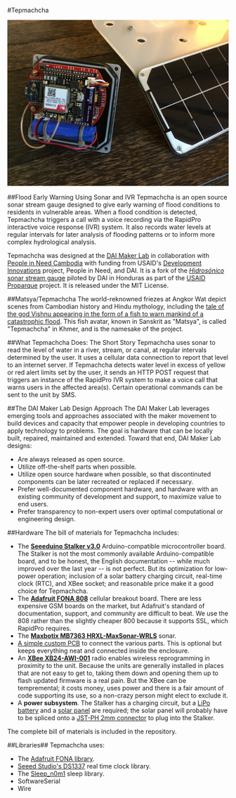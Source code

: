 #Tepmachcha

![tepmacha](https://github.com/DAI-Maker-Lab/tepmachcha/blob/master/photos/tepmachcha.JPG)

##Flood Early Warning Using Sonar and IVR
Tepmachcha is an open source sonar stream gauge designed to give early warning of flood conditions to residents in vulnerable areas. When a flood condition is detected, Tepmachcha triggers a call with a voice recording via the RapidPro interactive voice response (IVR) system. It also records water levels at regular intervals for later analysis of flooding patterns or to inform more complex hydrological analysis. 

Tepmachcha was designed at the [DAI Maker Lab](http://dai.com/makerlab) in collaboration with [People in Need Cambodia](https://www.clovekvtisni.cz/en/humanitary-aid/country/cambodia) with funding from USAID's [Development Innovations](http://www.development-innovations.org/) project, People in Need, and DAI. It is a fork of the [*Hidrosónico* sonar stream gauge](https://github.com/DAI-Maker-Lab/hidrosonico) piloted by DAI in Honduras as part of the [USAID Proparque](http://en.usaid-proparque.org/) project. It is released under the MIT License.

##Matsya/Tepmachcha
The world-reknowned friezes at Angkor Wat depict scenes from Cambodian history and Hindu mythology, including the [tale of the god Vishnu appearing in the form of a fish to warn mankind of a catastrophic flood](https://en.wikipedia.org/wiki/Matsya). This fish avatar, known in Sanskrit as "Matsya", is called "Tepmachcha" in Khmer, and is the namesake of the project.

##What Tepmachcha Does: The Short Story
Tepmachcha uses sonar to read the level of water in a river, stream, or canal, at regular intervals determined by the user. It uses a cellular data connection to report that level to an internet server. If Tepmachcha detects water level in excess of yellow or red alert limits set by the user, it sends an HTTP POST request that triggers an instance of the RapidPro IVR system to make a voice call that warns users in the affected area(s). Certain operational commands can be sent to the unit by SMS.

##The DAI Maker Lab Design Approach
The DAI Maker Lab leverages emerging tools and approaches associated with the maker movement to build devices and capacity that empower people in developing countries to apply technology to problems. The goal is hardware that can be locally built, repaired, maintained and extended. Toward that end, DAI Maker Lab designs:

* Are always released as open source.
* Utilize off-the-shelf parts when possible.
* Utilize open source hardware when possible, so that discontinuted components can be later recreated or replaced if necessary. 
* Prefer well-documented component hardware, and hardware with an existing community of development and support, to maximize value to end users.
* Prefer transparency to non-expert users over optimal computational or engineering design.

##Hardware
The bill of materials for Tepmachcha includes:

* The [**Seeeduino Stalker v3.0**](http://www.seeedstudio.com/wiki/Seeeduino-Stalker_v3) Arduino-compatible microcontroller board. The Stalker is not the most commonly available Arduino-compatible board, and to be honest, the English documentation -- while much improved over the last year -- is not perfect. But its optimization for low-power operation; inclusion of a solar battery charging circuit, real-time clock (RTC), and XBee socket; and reasonable price make it a good choice for Tepmachcha. 
* The [**Adafruit FONA 808**](https://learn.adafruit.com/adafruit-fona-808-cellular-plus-gps-breakout/overview) cellular breakout board. There are less expensive GSM boards on the market, but Adafruit's standard of documentation, support, and community are difficult to beat. We use the 808 rather than the slightly cheaper 800 because it supports SSL, which RapidPro requires.
* The [**Maxbotix MB7363 HRXL-MaxSonar-WRLS**](http://www.maxbotix.com/Ultrasonic_Sensors/MB7363.htm) sonar. 
* [A simple custom PCB](https://oshpark.com/shared_projects/et6LqUSw) to connect the various parts. This is optional but keeps everything neat and connected inside the enclosure.
* An [**XBee XB24-AWI-001**](http://www.digikey.com/product-detail/en/digi-international/XB24-AWI-001/XB24-AWI-001-ND/935965) radio enables wireless reprogramming in proximity to the unit. Because the units are generally installed in places that are not easy to get to, taking them down and opening them up to flash updated firmware is a real pain. But the XBee can be tempremental; it costs money, uses power and there is a fair amount of code supporting its use, so a non-crazy person might elect to exclude it.
* A **power subsystem**. The Stalker has a charging circuit, but a [LiPo battery](https://www.adafruit.com/products/1781) and a [solar panel](https://www.adafruit.com/products/500) are required; the solar panel will probably have to be spliced onto a [JST-PH 2mm connector](https://www.adafruit.com/products/261) to plug into the Stalker.

The complete bill of materials is included in the repository.

##Libraries##
Tepmachcha uses:

* The [Adafruit FONA library](https://github.com/adafruit/Adafruit_FONA_Library).
* [Seeed Studio's DS1337](https://github.com/Seeed-Studio/Sketch_Stalker_V3_1/blob/master/libraries/DS1337/DS1337.h) real time clock library.
* The [Sleep_n0m1](https://github.com/n0m1/Sleep_n0m1) sleep library.
* SoftwareSerial
* Wire
